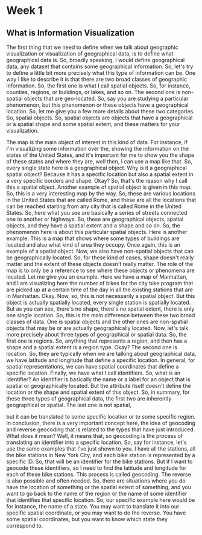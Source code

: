 # Week 1

## What is Information Visualization

The first thing that we need to define when we talk about geographic visualization or visualization of geographical data, is to define what geographical data is. So, broadly speaking, I would define geographical data, any dataset that contains some geographical information. So, let's try to define a little bit more precisely what this type of information can be. One way I like to describe it is that there are two broad classes of geographic information. So, the first one is what I call spatial objects. So, for instance, counties, regions, or buildings, or lakes, and so on. The second one is non-spatial objects that are geo-located. So, say you are studying a particular phenomenon, but this phenomenon or these objects have a geographical location. So, let me give you a few more details about these two categories. So, spatial objects. So, spatial objects are objects that have a geographical or a spatial shape and some spatial extent, and these matters for your visualization.

The map is the main object of interest in this kind of data. For instance, if I'm visualizing some information over the, showing the information on the states of the United States, and it's important for me to show you the shape of these states and where they are, well then, I can use a map like that. So, every single state here is a geographical object. Why is it a geographical spatial object? Because it has a specific location but also a spatial extent in a very specific borders and shape. Okay? So, that's the reason why I call this a spatial object. Another example of spatial object is given in this map. So, this is a very interesting map by the way. So, these are various locations in the United States that are called Rome, and these are all the locations that can be reached starting from any city that is called Rome in the United States. So, here what you see are basically a series of streets connected one to another or highways. So, these are geographical objects, spatial objects, and they have a spatial extent and a shape and so on. So, the phenomenon here is about this particular spatial objects. Here is another example. This is a map that shows where some types of buildings are located and also what kind of area they occupy. Once again, this is an example of a spatial object. Now, we also have non-spatial objects that can be geographically located. So, for these kind of cases, shape doesn't really matter and the extent of these objects doesn't really matter. The role of the map is to only be a reference to see where these objects or phenomena are located. Let me give you an example. Here we have a map of Manhattan, and I am visualizing here the number of bikes for the city bike program that are picked up at a certain time of the day in all the existing stations that are in Manhattan. Okay. Now, so, this is not necessarily a spatial object. But this object is actually spatially located, every single station is spatially located. But as you can see, there's no shape, there's no spatial extent, there is only one single location. So, this is the main difference between these two broad classes of data. One is spatial objects and the other ones are non-spatial objects that may be or are actually geographically located. Now, let's talk more precisely about three types of geographical or spatial data. So, the first one is regions. So, anything that represents a region, and then has a shape and a spatial extent is a region type. Okay? The second one is location. So, they are typically when we are talking about geographical data, we have latitude and longitude that define a specific location. In general, for spatial representations, we can have spatial coordinates that define a specific location. Finally, we have what I call identifiers. So, what is an identifier? An identifier is basically the name or a label for an object that is spatial or geographically located. But the attribute itself doesn't define the location or the shape and spatial extent of this object. So, in summary, for these three types of geographical data, the first two are inherently geographical or spatial. The last one is not spatial,

but it can be translated to some specific location or to some specific region. In conclusion, there is a very important concept here, the idea of geocoding and reverse geocoding that is related to the types that have just introduced. What does it mean? Well, it means that, so geocoding is the process of translating an identifier into a specific location. So, say for instance, let's use the same examples that I've just shown to you. I have all the stations, all the bike stations in New York City, and each bike station is represented by a specific ID. So, that will be an identifier for the bike stations. But if I want to geocode these identifiers, so I need to find the latitude and longitude for each of these bike stations. This process is called geocoding. The reverse is also possible and often needed. So, there are situations where you do have the location of something or the spatial extent of something, and you want to go back to the name of the region or the name of some identifier that identifies that specific location. So, our specific example here would be for instance, the name of a state. You may want to translate it into our specific spatial coordinate, or you may want to do the reverse. You have some spatial coordinates, but you want to know which state they correspond to.